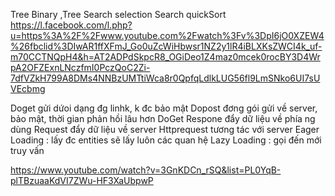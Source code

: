 Tree Binary ,Tree Search
selection Search
quickSort
https://l.facebook.com/l.php?u=https%3A%2F%2Fwww.youtube.com%2Fwatch%3Fv%3DpI6jO0XZEW4%26fbclid%3DIwAR1ffXFmJ_Go0uZcWiHbwsr1NZ2y1lR4iBLXKsZWCI4k_uf-m70CCTNQpH4&h=AT2ADPdSkpcR8_OGiDeo1Z4maz0mcek0rocBY3D4WrpA2OFZExnLNczfmI0PczQoC2Zi-7dfVZkH799A8DMs4NNBzUMTtiWca8r0QpfqLdlkLUG56fl9LmSNko6UI7sUVEcbmg

Doget gửi dứoi dạng đg linhk, k đc bảo mật
Dopost đơng gói gửi về server, bảo mật, thời gian phản hồi lâu hơn DoGet
Respone đẩy dữ liệu về phía ng dùng
Request đẩy dữ liệu về server
Httprequest tương tác với server
Eager Loading : lấy đc entities sẽ lấy luôn các quan hệ
Lazy Loading : gọi đến mới truy vấn

https://www.youtube.com/watch?v=3GnKDCn_rSQ&list=PL0YqB-plTBzuaaKdVI7ZWu-HF3XaUbpwP